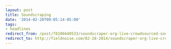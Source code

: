 ```yaml
---
layout: post 
title: Soundscraping
date: '2014-02-28T09:05:14-05:00' 
tags: 
- headlines 
redirect_from: /post/78106640533/soundscraper-org-live-crowdsourced-soundscaping/
redirect_to: http://fieldnoise.com/02-28-2014/soundscraper-org-live-crowdsourced-soundscaping
--- 
```


